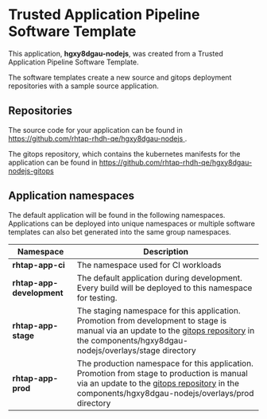 # Trusted Application Pipeline Software Template

This application, **hgxy8dgau-nodejs**, was created from a Trusted Application Pipeline Software Template.

The software templates create a new source and gitops deployment repositories with a sample source application. 

## Repositories

The source code for your application can be found in [https://github.com/rhtap-rhdh-qe/hgxy8dgau-nodejs ](https://github.com/rhtap-rhdh-qe/hgxy8dgau-nodejs ).
 
The gitops repository, which contains the kubernetes manifests for the application can be found in 
[https://github.com/rhtap-rhdh-qe/hgxy8dgau-nodejs-gitops ](https://github.com/rhtap-rhdh-qe/hgxy8dgau-nodejs-gitops ) 

## Application namespaces 

The default application will be found in the following namespaces. Applications can be deployed into unique namespaces or multiple software templates can also bet generated into the same group namespaces.  

|  Namespace   |  Description   |  
| -------- | -------- |
| **rhtap-app-ci** | The namespace used for CI workloads |
| **rhtap-app-development** | The default application during development. Every build will be deployed to this namespace for testing. |
| **rhtap-app-stage** | The staging namespace for this application. Promotion from development to stage is manual via an update to the [gitops repository](https://github.com/rhtap-rhdh-qe/hgxy8dgau-nodejs-gitops ) in the components/hgxy8dgau-nodejs/overlays/stage directory |
| **rhtap-app-prod** | The production namespace for this application. Promotion from stage to production is manual via an update to the [gitops repository](https://github.com/rhtap-rhdh-qe/hgxy8dgau-nodejs-gitops ) in the components/hgxy8dgau-nodejs/overlays/prod directory |